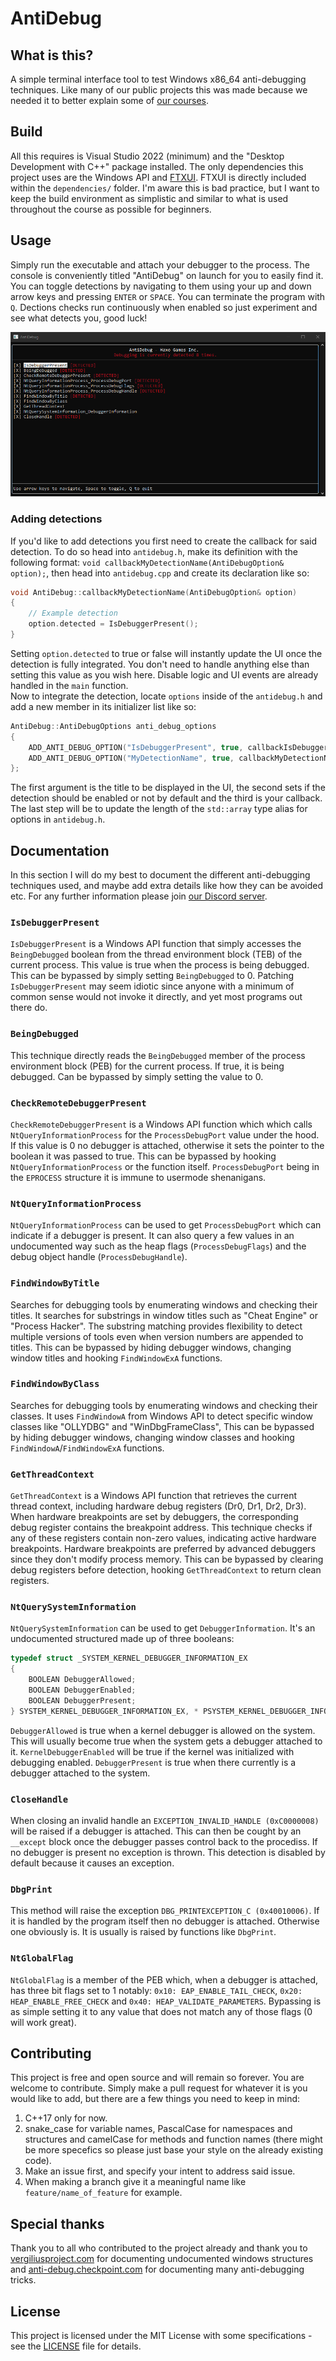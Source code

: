 # AntiDebug

## What is this?

A simple terminal interface tool to test Windows x86_64 anti-debugging techniques. Like many of our public projects this was made because we needed it to better explain
some of [our courses](https://haxo.games/courses).

## Build

All this requires is Visual Studio 2022 (minimum) and the "Desktop Development with C++" package installed. The only dependencies this project uses are the Windows API 
and [FTXUI](https://github.com/ArthurSonzogni/FTXUI). FTXUI is directly included within the `dependencies/` folder. I'm aware this is bad practice, but I want to keep
the build environment as simplistic and similar to what is used throughout the course as possible for beginners.

## Usage

Simply run the executable and attach your debugger to the process. The console is conveniently titled "AntiDebug" on launch for you to easily find it. You can toggle
detections by navigating to them using your up and down arrow keys and pressing `ENTER` or `SPACE`. You can terminate the program with `Q`. Dections checks run continuously
when enabled so just experiment and see what detects you, good luck!

![Screenshot of AntiDebug running.](repo/preview.png)

### Adding detections

If you'd like to add detections you first need to create the callback for said detection. To do so head into `antidebug.h`, make its definition with the following format:
`void callbackMyDetectionName(AntiDebugOption& option);`, then head into `antidebug.cpp` and create its declaration like so:
```c++
void AntiDebug::callbackMyDetectionName(AntiDebugOption& option)
{
	// Example detection
	option.detected = IsDebuggerPresent();
}
```
Setting `option.detected` to true or false will instantly update the UI once the detection is fully integrated. You don't need to handle anything else than setting this
value as you wish here. Disable logic and UI events are already handled in the `main` function.
<br />
Now to integrate the detection, locate `options` inside of the `antidebug.h` and add a new member in its initializer list like so:
```c++
AntiDebug::AntiDebugOptions anti_debug_options
{
	ADD_ANTI_DEBUG_OPTION("IsDebuggerPresent", true, callbackIsDebuggerPresent),
	ADD_ANTI_DEBUG_OPTION("MyDetectionName", true, callbackMyDetectionName), // <- Example integration
};
```
The first argument is the title to be displayed in the UI, the second sets if the detection should be enabled or not by default and the third is your callback.
<br />
The last step will be to update the length of the `std::array` type alias for options in `antidebug.h`.

## Documentation

In this section I will do my best to document the different anti-debugging techniques used, and maybe add extra details like how they can be avoided etc. For any further
information please join [our Discord server](https://discord.gg/f6AbaCATMg).

### `IsDebuggerPresent`

`IsDebuggerPresent` is a Windows API function that simply accesses the `BeingDebugged` boolean from the thread environment block (TEB) of the current process. This value
is true when the process is being debugged. This can be bypassed by simply setting `BeingDebugged` to 0. Patching `IsDebuggerPresent` may seem idiotic since anyone with a
minimum of common sense would not invoke it directly, and yet most programs out there do.

### `BeingDebugged`

This technique directly reads the `BeingDebugged` member of the process environment block (PEB) for the current process. If true, it is being debugged. Can be bypassed by
simply setting the value to 0.

### `CheckRemoteDebuggerPresent`

`CheckRemoteDebuggerPresent` is a Windows API function which which calls `NtQueryInformationProcess` for the `ProcessDebugPort` value under the hood. If this value is 0
no debugger is attached, otherwise it sets the pointer to the boolean it was passed to true. This can be bypassed by hooking `NtQueryInformationProcess` or the function
itself. `ProcessDebugPort` being in the `EPROCESS` structure it is immune to usermode shenanigans.

### `NtQueryInformationProcess`

`NtQueryInformationProcess` can be used to get `ProcessDebugPort` which can indicate if a debugger is present. It can also query a few values in an undocumented way such
as the heap flags (`ProcessDebugFlags`) and the debug object handle (`ProcessDebugHandle`).

### `FindWindowByTitle`

Searches for debugging tools by enumerating windows and checking their titles. It searches for substrings in window titles such as "Cheat Engine" or "Process Hacker". 
The substring matching provides flexibility to detect multiple versions of tools even when version numbers are appended to titles. This can be bypassed by hiding debugger 
windows, changing window titles and hooking `FindWindowExA` functions.

### `FindWindowByClass`

Searches for debugging tools by enumerating windows and checking their classes. It uses `FindWindowA` from Windows API to detect specific window classes like "OLLYDBG" and "WinDbgFrameClass", 
This can be bypassed by hiding debugger windows, changing window classes and hooking `FindWindowA`/`FindWindowExA` functions.

### `GetThreadContext`

`GetThreadContext` is a Windows API function that retrieves the current thread context, including hardware debug registers (Dr0, Dr1, Dr2, Dr3). When hardware breakpoints are set by debuggers, the corresponding debug register contains the breakpoint address. This technique checks if any of these registers contain non-zero values, indicating active hardware breakpoints. Hardware breakpoints are preferred by advanced debuggers since they don't modify process memory. This can be bypassed by clearing debug registers before detection, hooking `GetThreadContext` to return clean registers.

### `NtQuerySystemInformation`

`NtQuerySystemInformation` can be used to get `DebuggerInformation`. It's an undocumented structured made up of three booleans:
```c++
typedef struct _SYSTEM_KERNEL_DEBUGGER_INFORMATION_EX 
{
	BOOLEAN DebuggerAllowed;
	BOOLEAN DebuggerEnabled;
	BOOLEAN DebuggerPresent;
} SYSTEM_KERNEL_DEBUGGER_INFORMATION_EX, * PSYSTEM_KERNEL_DEBUGGER_INFORMATION_EX;
```
`DebuggerAllowed` is true when a kernel debugger is allowed on the system. This will usually become true when the system gets a debugger attached to it. `KernelDebuggerEnabled` will
be true if the kernel was initialized with debugging enabled. `DebuggerPresent` is true when there currently is a debugger attached to the system.

### `CloseHandle`

When closing an invalid handle an `EXCEPTION_INVALID_HANDLE (0xC0000008)` will be raised if a debugger is attached. This can then be cought by an `__except` block once the debugger passes
control back to the procediss. If no debugger is present no exception is thrown. This detection is disabled by default because it causes an exception.

### `DbgPrint`

This method will raise the exception `DBG_PRINTEXCEPTION_C (0x40010006)`. If it is handled by the program itself then no debugger is attached. Otherwise one obviously is. It is usually is raised
by functions like `DbgPrint`.

### `NtGlobalFlag`

`NtGlobalFlag` is a member of the PEB which, when a debugger is attached, has three bit flags set to 1 notably: `0x10: EAP_ENABLE_TAIL_CHECK`, `0x20: HEAP_ENABLE_FREE_CHECK` and `0x40: HEAP_VALIDATE_PARAMETERS`. 
Bypassing is as simple setting it to any value that does not match any of those flags (0 will work great).

## Contributing

This project is free and open source and will remain so forever. You are welcome to contribute. Simply make a pull request for whatever it is you would like to add, but
there are a few things you need to keep in mind:
1. C++17 only for now.
2. snake_case for variable names, PascalCase for namespaces and structures and camelCase for methods and function names (there might be more specefics so please just
base your style on the already existing code).
3. Make an issue first, and specify your intent to address said issue.
4. When making a branch give it a meaningful name like `feature/name_of_feature` for example.

## Special thanks

Thank you to all who contributed to the project already and thank you to [vergiliusproject.com](https://www.vergiliusproject.com/) for documenting undocumented windows structures
and [anti-debug.checkpoint.com](https://anti-debug.checkpoint.com/) for documenting many anti-debugging tricks.

## License

This project is licensed under the MIT License with some specifications - see the [LICENSE](LICENSE) file for details.
